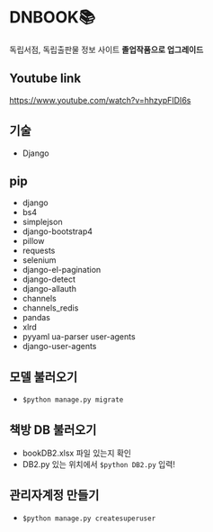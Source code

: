 # DNBOOK📚
독립서점, 독립출판물 정보 사이트
**졸업작품으로 업그레이드**

## Youtube link
https://www.youtube.com/watch?v=hhzypFIDI6s

## 기술
- Django

## pip
- django
- bs4
- simplejson
- django-bootstrap4
- pillow
- requests
- selenium
- django-el-pagination
- django-detect
- django-allauth
- channels
- channels_redis
- pandas
- xlrd
- pyyaml ua-parser user-agents
- django-user-agents

## 모델 불러오기
- `$python manage.py migrate`

## 책방 DB 불러오기
- bookDB2.xlsx 파일 있는지 확인
- DB2.py 있는 위치에서 `$python DB2.py` 입력!

## 관리자계정 만들기
- `$python manage.py createsuperuser`
